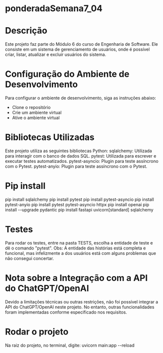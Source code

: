 # ponderadaSemana7_04

# Descrição
Este projeto faz parte do Módulo 6 do curso de Engenharia de Software. Ele consiste em um sistema de gerenciamento de usuários, onde é possível criar, listar, atualizar e excluir usuários do sistema.

# Configuração do Ambiente de Desenvolvimento
Para configurar o ambiente de desenvolvimento, siga as instruções abaixo:
- Clone o repositório
- Crie um ambiente virtual
- Ative o ambiente virtual

# Bibliotecas Utilizadas
Este projeto utiliza as seguintes bibliotecas Python:
sqlalchemy: Utilizada para interagir com o banco de dados SQL.
pytest: Utilizada para escrever e executar testes automatizados.
pytest-asyncio: Plugin para teste assíncrono com o Pytest.
pytest-anyio: Plugin para teste assíncrono com o Pytest.

# Pip install
pip install sqlalchemy
pip install pytest
pip install pytest-asyncio
pip install pytest-anyio
pip install pytest pytest-asyncio httpx
pip install openai
pip install --upgrade pydantic
pip install fastapi uvicorn[standard] sqlalchemy

# Testes
Para rodar os testes, entre na pasta TESTS, escolha a entidade de teste e dê o comando "pytest".
Obs: A entidade das histórias está completa e funcional, mas infelizmente a dos usuários está com alguns problemas que não consegui concertar.

# Nota sobre a Integração com a API do ChatGPT/OpenAI
Devido a limitações técnicas ou outras restrições, não foi possível integrar a API do ChatGPT/OpenAI neste projeto. No entanto, outras funcionalidades foram implementadas conforme especificado nos requisitos.

# Rodar o projeto
Na raiz do projeto, no terminal, digite: uvicorn main:app --reload
